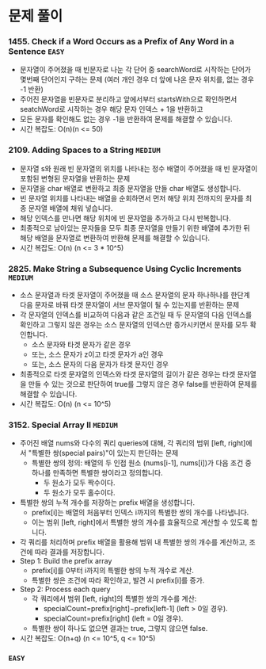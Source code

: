 # 문제 풀이

### 1455. Check if a Word Occurs as a Prefix of Any Word in a Sentence ```EASY```
- 문자열이 주어졌을 때 빈문자로 나눈 각 단어 중 searchWord로 시작하는 단어가 몇번째 단어인지 구하는 문제 (여러 개인 경우 더 앞에 나온 문자 위치를, 없는 경우 -1 반환)
- 주어진 문자열을 빈문자로 분리하고 앞에서부터 startsWith으로 확인하면서 seatchWord로 시작하는 경우 해당 문자 인덱스 + 1을 반환하고
- 모든 문자를 확인해도 없는 경우 -1을 반환하여 문제를 해결할 수 있습니다.
- 시간 복잡도: O(n)(n <= 50)

### 2109. Adding Spaces to a String ```MEDIUM```
- 문자열 s와 원래 빈 문자열의 위치를 나타내는 정수 배열이 주어졌을 때 빈 문자열이 포함된 변형된 문자열을 반환하는 문제
- 문자열을 char 배열로 변환하고 최종 문자열을 만들 char 배열도 생성합니다.
- 빈 문자열 위치를 나타내는 배열을 순회하면서 먼저 해당 위치 전까지의 문자를 최종 문자열 배열에 채워 넣습니다.
- 해당 인덱스를 만나면 해당 위치에 빈 문자열을 추가하고 다시 반복합니다.
- 최종적으로 남아있는 문자들을 모두 최종 문자열을 만들기 위한 배열에 추가한 뒤 해당 배열을 문자열로 변환하여 반환해 문제를 해결할 수 있습니다.
- 시간 복잡도: O(n) (n <= 3 * 10^5)

### 2825. Make String a Subsequence Using Cyclic Increments ```MEDIUM```
- 소스 문자열과 타겟 문자열이 주어졌을 때 소스 문자열의 문자 하나하나를 한단계 다음 문자로 바꿔 타겟 문자열이 서브 문자열이 될 수 있는지를 반환하는 문제
- 각 문자열의 인덱스를 비교하여 다음과 같은 조건일 때 두 문자열의 다음 인덱스를 확인하고 그렇지 않은 경우는 소스 문자열의 인덱스만 증가시키면서 문자를 모두 확인합니다.
  + 소스 문자와 타겟 문자가 같은 경우
  + 또는, 소스 문자가 z이고 타겟 문자가 a인 경우
  + 또는, 소스 문자의 다음 문자가 타겟 문자인 경우
- 최종적으로 타겟 문자열의 인덱스와 타겟 문자열의 길이가 같은 경우는 타겟 문자열을 만들 수 있는 것으로 판단하여 true를 그렇지 않은 경우 false를 반환하여 문제를 해결할 수 있습니다.
- 시간 복잡도: O(n) (n <= 10^5)

### 3152. Special Array II ```MEDIUM```
- 주어진 배열 nums와 다수의 쿼리 queries에 대해, 각 쿼리의 범위 [left, right]에서 "특별한 쌍(special pairs)"이 있는지 판단하는 문제
  + 특별한 쌍의 정의: 배열의 두 인접 원소 (nums[i-1], nums[i])가 다음 조건 중 하나를 만족하면 특별한 쌍이라고 정의합니다.
    - 두 원소가 모두 짝수이다.
    - 두 원소가 모두 홀수이다.
- 특별한 쌍의 누적 개수를 저장하는 prefix 배열을 생성합니다.
  + prefix[i]는 배열의 처음부터 인덱스 i까지의 특별한 쌍의 개수를 나타냅니다.
  + 이는 범위 [left, right]에서 특별한 쌍의 개수를 효율적으로 계산할 수 있도록 합니다.
- 각 쿼리를 처리하며 prefix 배열을 활용해 범위 내 특별한 쌍의 개수를 계산하고, 조건에 따라 결과를 저장합니다.
- Step 1: Build the prefix array
  + prefix[i]를 0부터 i까지의 특별한 쌍의 누적 개수로 계산.
  + 특별한 쌍은 조건에 따라 확인하고, 발견 시 prefix[i]를 증가.
- Step 2: Process each query
  + 각 쿼리에서 범위 [left, right]의 특별한 쌍의 개수를 계산:
    - specialCount=prefix[right]−prefix[left-1] (left > 0일 경우).
    - specialCount=prefix[right] (left = 0일 경우).
  + 특별한 쌍이 하나도 없으면 결과는 true, 그렇지 않으면 false.
- 시간 복잡도: O(n+q) (n <= 10^5, q <= 10^5)

### ```EASY```

